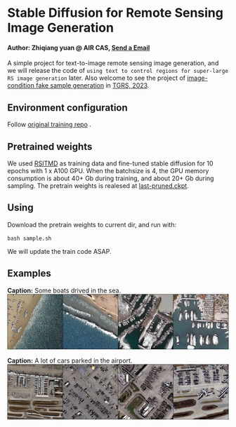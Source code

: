 # Stable Diffusion for Remote Sensing Image Generation

#### Author: Zhiqiang yuan @ AIR CAS,  [Send a Email](yuan_zhi_qiang@sina.cn)

A simple project for text-to-image remote sensing image generation,
and we will release the code of `using text to control regions for super-large RS image generation` later.
Also welcome to see the project of [image-condition fake sample generation](https://github.com/xiaoyuan1996/Controllable-Fake-Sample-Generation-for-RS) in [TGRS, 2023](https://ieeexplore.ieee.org/abstract/document/10105619/).

##  Environment configuration

Follow [original training repo](https://github.com/justinpinkney/stable-diffusion.git) .


## Pretrained weights

We used [RSITMD](https://github.com/xiaoyuan1996/AMFMN) as training data and fine-tuned stable diffusion for 10 epochs with 1 x A100 GPU.
When the batchsize is 4, the GPU memory consumption is about 40+ Gb during training, and about 20+ Gb during sampling.
The pretrain weights is realesed at [last-pruned.ckpt](https://github.com/xiaoyuan1996/AMFMN).

## Using
Download the pretrain weights to current dir, and run with:
```commandline
bash sample.sh
```
We will update the train code ASAP.

## Examples
**Caption:** Some boats drived in the sea.
![./assets/shows1.png](./assets/shows1.png)

**Caption:** A lot of cars parked in the airport.
![./assets/shows1.png](./assets/shows2.png)
